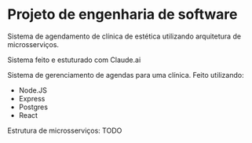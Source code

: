 # Projeto de engenharia de software

Sistema de agendamento de clínica de estética utilizando arquitetura de microsserviços.

Sistema feito e estuturado com Claude.ai

Sistema de gerenciamento de agendas para uma clínica. Feito utilizando:

- Node.JS
- Express
- Postgres
- React

Estrutura de microsserviços:
TODO
